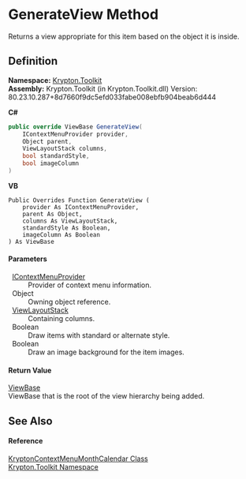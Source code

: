 # GenerateView Method


Returns a view appropriate for this item based on the object it is inside.



## Definition
**Namespace:** <a href="79d2eac2-21f4-54ff-7552-b20c33c30600.md">Krypton.Toolkit</a>  
**Assembly:** Krypton.Toolkit (in Krypton.Toolkit.dll) Version: 80.23.10.287+8d7660f9dc5efd033fabe008ebfb904beab6d444

**C#**
``` C#
public override ViewBase GenerateView(
	IContextMenuProvider provider,
	Object parent,
	ViewLayoutStack columns,
	bool standardStyle,
	bool imageColumn
)
```
**VB**
``` VB
Public Overrides Function GenerateView ( 
	provider As IContextMenuProvider,
	parent As Object,
	columns As ViewLayoutStack,
	standardStyle As Boolean,
	imageColumn As Boolean
) As ViewBase
```



#### Parameters
<dl><dt>  <a href="169231ea-b03a-bb4a-0d84-38bca06f5a4d.md">IContextMenuProvider</a></dt><dd>Provider of context menu information.</dd><dt>  Object</dt><dd>Owning object reference.</dd><dt>  <a href="42a56038-bbde-3c08-40dd-97071c5fada7.md">ViewLayoutStack</a></dt><dd>Containing columns.</dd><dt>  Boolean</dt><dd>Draw items with standard or alternate style.</dd><dt>  Boolean</dt><dd>Draw an image background for the item images.</dd></dl>

#### Return Value
<a href="309ac2d8-bfc5-c1a7-ab6a-4f4cf86a1ba6.md">ViewBase</a>  
ViewBase that is the root of the view hierarchy being added.

## See Also


#### Reference
<a href="21fa5974-9528-a21d-69c1-4f405fb466f5.md">KryptonContextMenuMonthCalendar Class</a>  
<a href="79d2eac2-21f4-54ff-7552-b20c33c30600.md">Krypton.Toolkit Namespace</a>  
